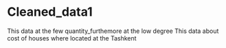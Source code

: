 # Cleaned_data1
This data at the few quantity_furthemore at the low degree
This data about cost of houses where located at the Tashkent
